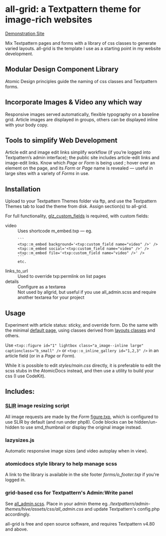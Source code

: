 # all-grid: a Textpattern theme for image-rich websites

[Demonstration Site](https://all-grid.all-sorts.biz)

<!-- <picture>
  <img width="480" alt="all-grid" src="https://all-grid.local/images/517.webp">
</picture> -->

Mix Textpattern pages and forms with a library of css classes to generate varied layouts. all-grid is the template I use as a starting point in my website development.

## Modular Design Component Library
Atomic Design principles guide the naming of css classes and Textpattern forms.

## Incorporate Images &amp; Video any which way

Responsive images served automatically, flexible typography on a baseline grid. Article images are displayed in groups, others can be displayed inline with your body copy.

## Tools to simplify Web Development

Article edit and image edit links simplify workflow (if you’re logged into Textpattern’s admin interface); the public site includes article-edit links and image-edit links. Know which _Page_ or _Form_ is being used ; hover over an element on the page, and its _Form_ or _Page_ name is revealed — useful in large sites with a variety of _Forms_ in use.

## Installation

Upload to your Textpattern Themes folder via ftp, and use the Textpattern Themes tab to load the theme from disk. Assign section(s) to all-grid.

For full functionality, [glz_custom_fields](http://github.com/jools-r/glz_custom_fields) is required, with custom fields:

<dl>
  <dt>video</dt>
  <dd>Uses shortcode m_embed.txp — eg.

    ```
    <txp::m_embed background='<txp:custom_field name="video" />' />
    <txp::m_embed social='<txp:custom_field name="video" />' />
    <txp::m_embed file='<txp:custom_field name="video" />' />
    ```
    etc.


 </dd>
  <dt>links_to_url</dt>
  <dd>Used to override txp:permlink on list pages</dd>
  <dt>details</dt>
  <dd>Configure as a textarea</dd>
  <dd>Not used by allgrid, but useful if you use all_admin.scss and require another textarea for your project</dd>
</dl>


## Usage

Experiment with article status: sticky, and override form. Do the same with the minimal [default page](https://github.com/gizulor/all-grid/blob/master/pages/default.txp), using classes derived from [layouts classes](https://github.com/gizulor/all-grid/blob/master/atomic-docs/scss/6-layouts) and others.

Use `<txp::figure id="1" lightbox class="a_image--inline large" captionclass="b_small" />` or `<txp::o_inline_gallery id="1,2,3" />` in an article field (or in a _Page_ or _Form_).

While it is possible to edit _styles/main.css_ directly, it is preferable to edit the scss stubs in the AtomicDocs instead, and then use a utility to build your css (I use CodeKit).


## Includes:

### [SLIR](https://github.com/lencioni/SLIR) image resizing script

All image requests are made by the _Form_ [figure.txp](https://github.com/gizulor/all-grid/blob/master/forms/misc/figure.txp), which is configured to use SLIR by default (and run under php8). Code blocks can be hidden/un-hidden to use smd_thumbnail or display the original image instead.

### lazysizes.js

Automatic responsive image sizes (and video autoplay when in view).

### atomicdocs style library to help manage scss

A link to the library is available in the site footer _forms/o_footer.txp_ if you're logged in.

### grid-based css for Textpattern's Admin:Write panel

See [all_admin.scss](https://github.com/gizulor/all-grid/blob/master/all_admin.scss). Place in your admin theme eg. _/textpattern/admin-themes/hive/assets/css/all_admin.css_ and update Textpattern's config.php accordingly.


all-grid is free and open source software, and requires Textpattern v4.80 and above.



